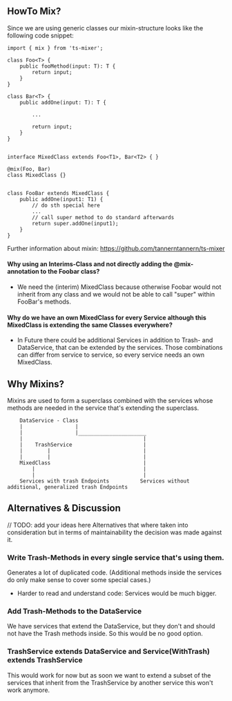 ## HowTo Mix?

Since we are using generic classes our mixin-structure looks like the following code snippet:

```
import { mix } from 'ts-mixer';

class Foo<T> {
    public fooMethod(input: T): T {
        return input;
    }
}

class Bar<T> {
    public addOne(input: T): T {

        ...

        return input;
    }
}


interface MixedClass extends Foo<T1>, Bar<T2> { }

@mix(Foo, Bar)
class MixedClass {}


class FooBar extends MixedClass {
    public addOne(input1: T1) {
        // do sth special here
        ...
        // call super method to do standard afterwards
        return super.addOne(input1);
    }
}
```

Further information about mixin: https://github.com/tannerntannern/ts-mixer

#### Why using an Interims-Class and not directly adding the @mix-annotation to the Foobar class?

- We need the (interim) MixedClass because otherwise Foobar would not inherit from any class and we would not be able to call "super" within FooBar's methods.

#### Why do we have an own MixedClass for every Service although this MixedClass is extending the same Classes everywhere?

- In Future there could be additional Services in addition to Trash- and DataService, that can be extended by the services. Those combinations can differ from service to service, so every service needs an own MixedClass.

## Why Mixins?

Mixins are used to form a superclass combined with the services whose methods are needed in the service that's extending the superclass.

```
    DataService - Class
    |                 |
    |                 |______________________
    |                                       |
    |    TrashService                       |
    |        |                              |
    |        |                              |
    MixedClass                              |
        |                                   |
        |                                   |
    Services with trash Endpoints          Services without additional, generalized trash Endpoints

```

## Alternatives & Discussion

// TODO: add your ideas here
Alternatives that where taken into consideration but in terms of maintainability the decision was made against it.

### Write Trash-Methods in every single service that's using them.

Generates a lot of duplicated code. (Additional methods inside the services do only make sense to cover some special cases.)

- Harder to read and understand code: Services would be much bigger.

### Add Trash-Methods to the DataService

We have services that extend the DataService, but they don't and should not have the Trash methods inside. So this would be no good option.

### TrashService extends DataService<T> and Service(WithTrash)<T> extends TrashService

This would work for now but as soon we want to extend a subset of the services that inherit from the TrashService by another service this won't work anymore.

